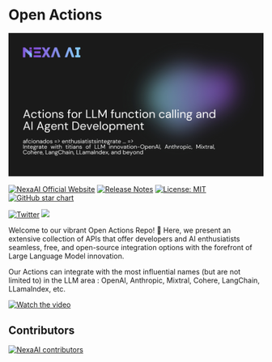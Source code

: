 # Open Actions

![Banner](data/banner.jpeg)

[![NexaAI Official Website](https://img.shields.io/badge/NexaAI-website-blue)](https://nexa4ai.com) [![Release Notes](https://img.shields.io/github/v/release/NexaAI/open-actions.svg)](https://github.com/NexaAI/open-actions/releases) [![License: MIT](https://img.shields.io/badge/License-MIT-yellow.svg)](https://opensource.org/licenses/MIT) [![GitHub star chart](https://img.shields.io/github/stars/NexaAI/open-actions?style=social)](https://star-history.com/#NexaAI/open-actions) 

[![Twitter](https://img.shields.io/twitter/url/https/twitter.com/nexa4ai.svg?style=social&label=Follow%20%40nexa4ai)](https://twitter.com/nexa4ai) [![](https://dcbadge.vercel.app/api/server/76aPDANGcb?compact=true&style=flat)](https://discord.com/invite/76aPDANGcb)

Welcome to our vibrant Open Actions Repo! 🌟 Here, we present an extensive collection of APIs that offer developers and AI enthusiatists seamless, free, and open-source integration options with the forefront of Large Language Model innovation.

Our Actions can integrate with the most influential names (but are not limited to) in the LLM area : OpenAI, Anthropic, Mixtral, Cohere, LangChain, LLamaIndex, etc.

[![Watch the video](https://img.youtube.com/vi/Y1QhVMBMylY/maxresdefault.jpg)](https://www.youtube.com/watch?v=Y1QhVMBMylY&feature=youtu.be)


## Contributors
[![NexaAI contributors](https://contrib.rocks/image?repo=NexaAI/open-actions&max=2000)](https://github.com/NexaAI/open-actions/graphs/contributors)
